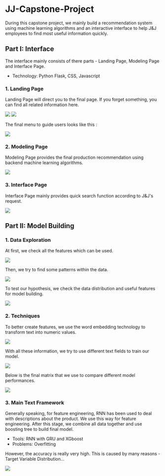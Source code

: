# JJ-Capstone-Project

During this capstone project, we mainly build a recommendation system using machine learning algorithms and an interactive interface to help J&J employees to find most useful information quickly. 

## Part I: Interface 

The interface mainly consists of there parts - Landing Page, Modeling Page and Interface Page. 

- Technology: Python Flask, CSS, Javascript

### 1. Landing Page

Landing Page will direct you to the final page. If you forget something, you can find all related information here.

![](./images/index.png)
![](./images/index2.png)

The final menu to guide users looks like this :

![](./images/menu.png)


### 2. Modeling Page

Modeling Page provides the final production recommendation using backend machine learning algorithms.

![](./images/recommandation.png)


### 3. Interface Page

Interface Page mainly provides quick search function according to J&J's request.

![](./images/interface.png)

## Part II: Model Building 

### 1. Data Exploration

At first, we check all the features which can be used.

![](./images/data.png)

Then, we try to find some patterns within the data.

![](./images/features.png)

To test our hypothesis, we check the data distribution and useful features for model building.

![](./images/product.png)

### 2. Techniques

To better create features, we use the word embedding technology to transform text into numeric values.

![](./images/wordEmb.png)

With all these information, we try to use different text fields to train our model.

![](./images/training.png)

Below is the final matrix that we use to compare different model performances.

![](./images/comparison.png)

### 3. Main Text Framework
 
Generally speaking, for feature engineering, RNN has been used to deal with descriptions about the product. We use this way for feature engineering. After this stage, we combine all data together and use boosting tree to build final model.

- Tools: RNN with GRU and XGboost 
- Problems: Overfitting 

However, the accuracy is really very high. This is caused by many reasons - Target Variable Distribution... 

![](./images/textModel.png)

